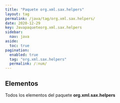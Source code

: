 ```yaml
---
title: "Paquete org.xml.sax.helpers"
layout: tag
permalink: /java/tag/org.xml.sax.helpers/
date: 2020-12-29
key: Javapaqueteorg.xml.sax.helpers
sidebar: 
  nav: java
aside: 
  toc: true
pagination: 
  enabled: true
  tag: "org.xml.sax.helpers"
  permalink: /:num/
---
```


<h2>Elementos</h2>
Todos los elementos del paquete <strong>org.xml.sax.helpers</strong>
